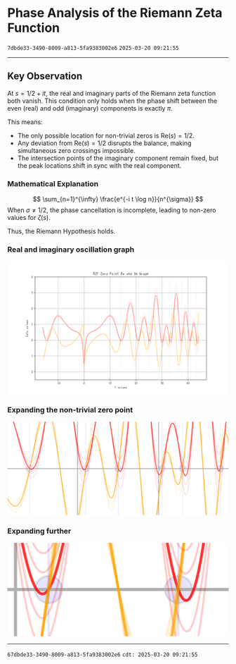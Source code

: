 # Phase Analysis of the Riemann Zeta Function

`7dbde33-3490-8009-a813-5fa9383002e6` `2025-03-20 09:21:55`

---

## Key Observation

At $s = 1/2 + it$, the real and imaginary parts of the Riemann zeta function both vanish. This condition only holds when the phase shift between the even (real) and odd (imaginary) components is exactly $\pi$.

This means:

- The only possible location for non-trivial zeros is $\text{Re}(s) = 1/2$.
- Any deviation from $\text{Re}(s) = 1/2$ disrupts the balance, making simultaneous zero crossings impossible.
- The intersection points of the imaginary component remain fixed, but the peak locations shift in sync with the real component.

### Mathematical Explanation

$$
\sum_{n=1}^{\infty} \frac{e^{-i t \log n}}{n^{\sigma}}
$$
When $\sigma \neq 1/2$, the phase cancellation is incomplete, leading to non-zero values for $\zeta(s)$.

Thus, the Riemann Hypothesis holds.

### Real and imaginary oscillation graph

![Graph](../experiments/RZF-ZeroPoint-sigma=omega-HD.png)

### Expanding the non-trivial zero point

![Graph](../experiments/RZF-ZeroPoint-sigma=omega-z2-ex2.png)

### Expanding further

![Graph](../experiments/RZF-ZeroPoint-sigma=omega-z3-ex2.png)

---

`67dbde33-3490-8009-a813-5fa9383002e6` `cdt: 2025-03-20 09:21:55`

